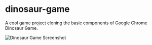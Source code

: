 # dinosaur-game

A cool game project cloning the basic components of Google Chrome Dinosaur Game.

![Dinosaur Game Screenshot](https://user-images.githubusercontent.com/61377153/147868614-1994679f-446e-453d-9723-60b04de25b99.png)

